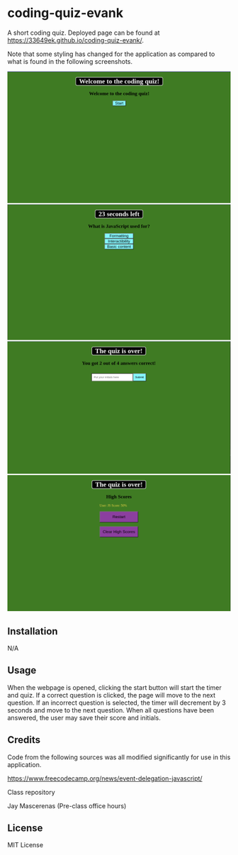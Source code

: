 # coding-quiz-evank
A short coding quiz.
Deployed page can be found at https://33649ek.github.io/coding-quiz-evank/.

Note that some styling has changed for the application as compared to what is found in the following screenshots.

![example of start page](./assets/images/codingQuiz1.png)
![example of questions being displayed](./assets/images/codingQuiz2.png)
![example of the initials input screen](./assets/images/codingQuiz3.png)
![example of the leaderboard](./assets/images/codingquiz4.png)

## Installation

N/A

## Usage

When the webpage is opened, clicking the start button will start the timer and quiz. If a correct question is clicked, the page will move to the next question. If an incorrect question is selected, the timer will decrement by 3 seconds and move to the next question. When all questions have been answered, the user may save their score and initials.

## Credits

Code from the following sources was all modified significantly for use in this application.

https://www.freecodecamp.org/news/event-delegation-javascript/

Class repository

Jay Mascerenas (Pre-class office hours)

## License

MIT License